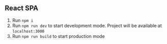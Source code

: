 ## React SPA

1. Run `npm i`
2. Run `npm run dev` to start development mode. Project will be available at `localhost:3000`
3. Run `npm run build` to start production mode
